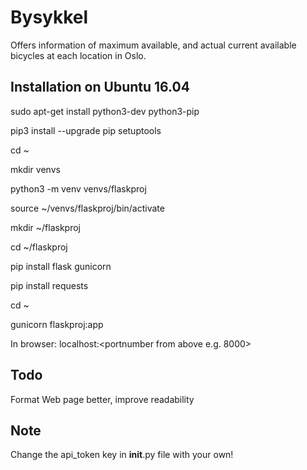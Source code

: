 # Bysykkel

Offers information of maximum available, and actual current available bicycles at each location in Oslo.

Installation on Ubuntu 16.04
--------------------------------------

sudo apt-get install python3-dev python3-pip

pip3 install --upgrade pip setuptools

cd ~

mkdir venvs

python3 -m venv venvs/flaskproj

source ~/venvs/flaskproj/bin/activate

mkdir ~/flaskproj

cd ~/flaskproj

pip install flask gunicorn

pip install requests

cd ~

gunicorn flaskproj:app

In browser: localhost:<portnumber from above e.g. 8000>

Todo
----
Format Web page	better,	improve	readability

Note
----
Change the api_token key in __init__.py file with your own! 
